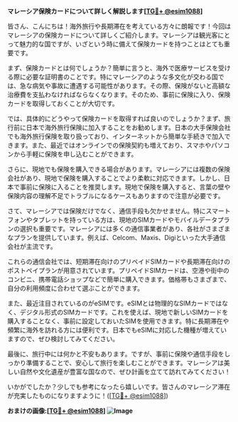 **マレーシア保険カードについて詳しく解説します[[TG💪+ @esim1088](https://t.me/s/esim1088)]**

皆さん、こんにちは！海外旅行や長期滞在を考えている方々に朗報です！今回はマレーシアの保険カードについて詳しくご紹介します。マレーシアは観光客にとって魅力的な国ですが、いざという時に備えて保険カードを持つことはとても重要です。

まず、保険カードとは何でしょうか？簡単に言うと、海外で医療サービスを受ける際に必要な証明書のことです。特にマレーシアのような多文化が交わる国では、急な病気や事故に遭遇する可能性があります。その際、保険がないと高額な治療費を支払わなければならなくなります。そのため、事前に保険に入り、保険カードを取得しておくことが大切です。

では、具体的にどうやって保険カードを取得すれば良いのでしょうか？まず、旅行前に日本で海外旅行保険に加入することをお勧めします。日本の大手保険会社でも海外旅行保険を取り扱っており、インターネットから簡単な手続きで加入できます。また、最近ではオンラインでの保険契約も増えており、スマホやパソコンから手軽に保険を申し込むことができます。

さらに、現地でも保険を購入できる場合があります。マレーシアには複数の保険会社があり、現地で保険を購入することでより柔軟に対応できます。しかし、日本で事前に保険に入ることを推奨します。現地で保険を購入すると、言葉の壁や保険内容の理解不足でトラブルになるケースもありますので注意が必要です。

さて、マレーシアでは保険だけでなく、通信手段も欠かせません。特にスマートフォンやタブレットを持っている方は、現地のSIMカードやモバイルデータプランの選択も重要です。マレーシアには多くの通信事業者があり、各社がさまざまなプランを提供しています。例えば、Celcom、Maxis、Digiといった大手通信会社が主流です。

これらの通信会社では、短期滞在向けのプリペイドSIMカードや長期滞在向けのポストペイプランが用意されています。プリペイドSIMカードは、空港や街中のコンビニ、携帯電話ショップなどで簡単に購入できます。価格帯もさまざまで、自分の利用頻度に合わせて選ぶことができます。

また、最近注目されているのがeSIMです。eSIMとは物理的なSIMカードではなく、デジタル形式のSIMカードです。これを使えば、現地で新しいSIMカードを購入することなく、事前に設定しておいたSIMを使用できます。特に長期滞在や頻繁に海外を訪れる方には便利です。日本でもeSIMに対応した機種が増えていますので、ぜひ検討してみてください。

最後に、旅行中には何かと不安もあります。ですが、事前に保険や通信手段をしっかり準備することで、安心して旅行を楽しむことができます。マレーシアは美しい自然や文化遺産が豊富な国なので、ぜひ計画を立てて訪れてみてください！

いかがでしたか？少しでも参考になったら嬉しいです。皆さんのマレーシア滞在が充実したものになりますように！([[TG💪+ @esim1088](https://t.me/s/esim1088)])

**おまけの画像:[[TG💪+ @esim1088](https://t.me/s/esim1088)] ![Image](https://i.postimg.cc/Y0z9fWf4/image.png)**